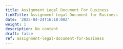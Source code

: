 ```yaml
---
title: Assignment Legal Document For Business
linkTitle: Assignment Legal Document for Business
date: '2025-04-24T16:18:00Z'
weight: 1
description: No content
draft: false
ref: assignment-legal-document-for-business
---
```


